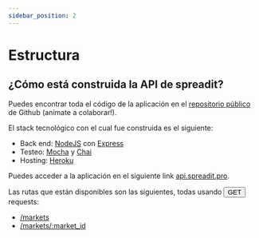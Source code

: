 ```yaml
---
sidebar_position: 2
---
```


# Estructura

## ¿Cómo está construida la API de spreadit?

Puedes encontrar toda el código de la aplicación en el [repositorio público](https://www.github.com/jpfraneto/spreadit) de Github (anímate a colaborar!).

El stack tecnológico con el cual fue construida es el siguiente:

- Back end: [NodeJS](https://nodejs.org/en/) con [Express](https://expressjs.com/)
- Testeo: [Mocha](https://mochajs.org/) y [Chai](https://www.chaijs.com/)
- Hosting: [Heroku](https://www.heroku.com/)

Puedes acceder a la aplicación en el siguiente link [api.spreadit.pro](https://spreaditjpfs.herokuapp.com/).

Las rutas que están disponibles son las siguientes, todas usando <button>GET</button> requests:

- [/markets](./markets)
- [/markets/:market_id](./markets_id)
